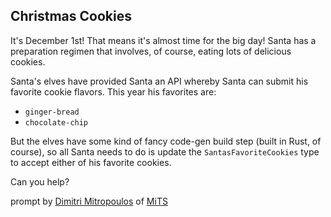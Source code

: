 Christmas Cookies
-----------------

It's December 1st! That means it's almost time for the big day! Santa has a preparation regimen that involves, of course, eating lots of delicious cookies.

Santa's elves have provided Santa an API whereby Santa can submit his favorite cookie flavors. This year his favorites are:

*   `ginger-bread`
*   `chocolate-chip`

But the elves have some kind of fancy code-gen build step (built in Rust, of course), so all Santa needs to do is update the `SantasFavoriteCookies` type to accept either of his favorite cookies.

Can you help?

prompt by [Dimitri Mitropoulos](https://github.com/dimitropoulos) of [MiTS](https://michigantypescript.com)